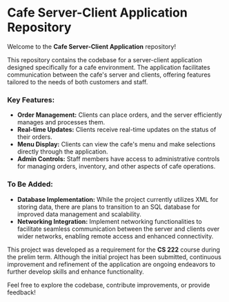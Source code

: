 # Cafe Server-Client Application Repository

Welcome to the **Cafe Server-Client Application** repository!

This repository contains the codebase for a server-client application designed specifically for a cafe environment. The application facilitates communication between the cafe's server and clients, offering features tailored to the needs of both customers and staff.

### Key Features:
- **Order Management:** Clients can place orders, and the server efficiently manages and processes them.
- **Real-time Updates:** Clients receive real-time updates on the status of their orders.
- **Menu Display:** Clients can view the cafe's menu and make selections directly through the application.
- **Admin Controls:** Staff members have access to administrative controls for managing orders, inventory, and other aspects of cafe operations.

### To Be Added:
- **Database Implementation:** While the project currently utilizes XML for storing data, there are plans to transition to an SQL database for improved data management and scalability.
- **Networking Integration:** Implement networking functionalities to facilitate seamless communication between the server and clients over wider networks, enabling remote access and enhanced connectivity.

This project was developed as a requirement for the **CS 222** course during the prelim term. Although the initial project has been submitted, continuous improvement and refinement of the application are ongoing endeavors to further develop skills and enhance functionality.

Feel free to explore the codebase, contribute improvements, or provide feedback!

